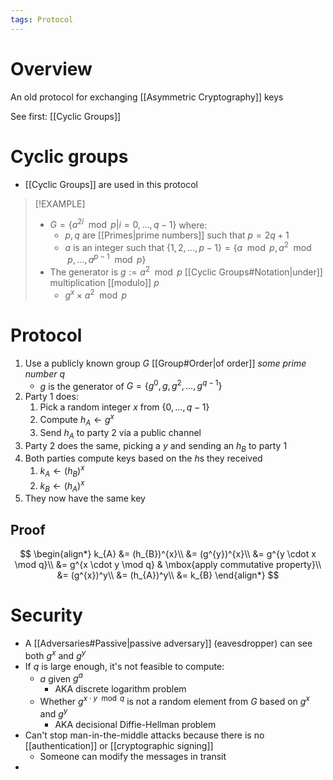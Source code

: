 ```yaml
---
tags: Protocol 
---
```

# Overview
An old protocol for exchanging [[Asymmetric Cryptography]] keys

See first: [[Cyclic Groups]]

# Cyclic groups
- [[Cyclic Groups]] are used in this protocol

> [!EXAMPLE]
> - $G = \{a^{2i} \mod p | i = 0, \dots, q - 1\}$ where:
> 	- $p, q$ are [[Primes|prime numbers]] such that $p = 2q + 1$
> 	- $a$ is an integer such that $\{1, 2, \dots, p - 1\} = \{a \mod p, a^{2} \mod p, \dots, a^{p-1} \mod p \}$
> - The generator is $g := a^{2} \mod p$ [[Cyclic Groups#Notation|under]] multiplication [[modulo]] $p$
> 	- $g^{x} \times a^{2} \mod p$

# Protocol
1. Use a publicly known group $G$ [[Group#Order|of order]] *some prime number $q$*
	- $g$ is the generator of $G = \{g^{0}, g, g^{2}, \dots, g^{q-1}\}$
2. Party 1 does:
	1. Pick a random integer $x$ from $\{0, \dots, q - 1\}$
	2. Compute $h_{A} \leftarrow g^{x}$
	3. Send $h_{A}$ to party 2 via a public channel
3. Party 2 does the same, picking a $y$ and sending an $h_{B}$ to party 1
4. Both parties compute keys based on the $h$s they received
	1. $k_{A} \leftarrow (h_{B})^x$
	2. $k_{B} \leftarrow (h_{A})^x$
5. They now have the same key

## Proof
$$
\begin{align*}
k_{A} &= (h_{B})^{x}\\
&= (g^{y})^{x}\\
&= g^{y \cdot x \mod q}\\
&= g^{x \cdot y \mod q} & \mbox{apply commutative property}\\
&= (g^{x})^y\\
&= (h_{A})^y\\
&= k_{B}
\end{align*}
$$

# Security
- A [[Adversaries#Passive|passive adversary]] (eavesdropper) can see both $g^{x}$ and $g^y$
- If $q$ is large enough, it's not feasible to compute:
	- $a$ given $g^{a}$
		- AKA discrete logarithm problem
	- Whether $g^{x \cdot y \mod q}$ is not a random element from $G$ based on $g^{x}$ and $g^{y}$
		- AKA decisional Diffie-Hellman problem
- Can't stop man-in-the-middle attacks because there is no [[authentication]] or [[cryptographic signing]]
	- Someone can modify the messages in transit
- 